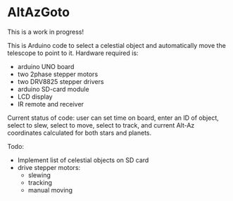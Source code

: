 # AltAzGoto

This is a work in progress!

This is Arduino code to select a celestial object and automatically move the telescope to point to it.
Hardware required is:
* arduino UNO board
* two 2phase stepper motors
* two DRV8825 stepper drivers
* arduino SD-card module
* LCD display
* IR remote and receiver

Current status of code: user can set time on board, enter an ID of object, select to slew, select to move, select to track, and current Alt-Az coordinates calculated for both stars and planets.

Todo: 
* Implement list of celestial objects on SD card
* drive stepper motors:
  * slewing
  * tracking
  * manual moving
